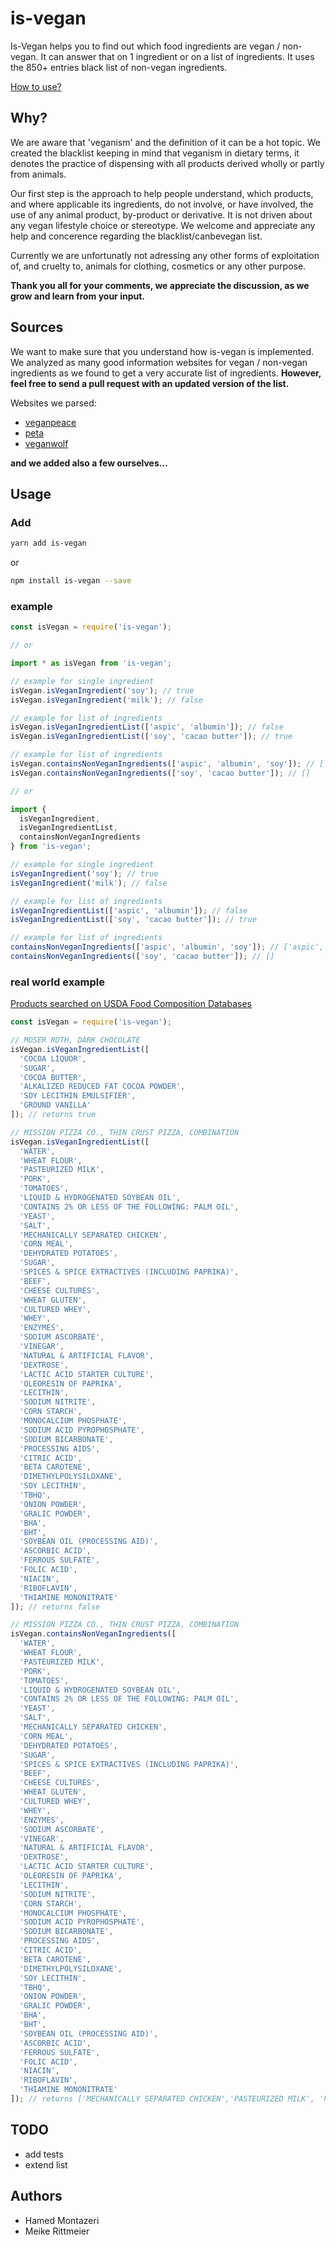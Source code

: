 # is-vegan

Is-Vegan helps you to find out which food ingredients are vegan / non-vegan. It can answer that on 1 ingredient or on a list of ingredients. It uses the 850+ entries black list of non-vegan ingredients.

[How to use?](#usage)

## Why?

We are aware that 'veganism' and the definition of it can be a hot topic. We created the blacklist keeping in mind that veganism in dietary terms, it denotes the practice of dispensing with all products derived wholly or partly from animals.

Our first step is the approach to help people understand, which products, and where applicable its ingredients, do not involve, or have involved, the use of any animal product, by-product or derivative. It is not driven about any vegan lifestyle choice or stereotype.
We welcome and appreciate any help and concerence regarding the blacklist/canbevegan list.

Currently we are unfortunatly not adressing any other forms of exploitation of, and cruelty to, animals for clothing, cosmetics or any other purpose.

**Thank you all for your comments, we appreciate the discussion, as we grow and learn from your input.**

## Sources

We want to make sure that you understand how is-vegan is implemented. We analyzed as many good information websites for vegan / non-vegan ingredients as we found to get a very accurate list of ingredients. **However, feel free to send a pull request with an updated version of the list.**

Websites we parsed:

* [veganpeace](http://www.veganpeace.com/ingredients/ingredients.htm)
* [peta](https://www.peta.org/living/food/animal-ingredients-list/)
* [veganwolf](http://www.veganwolf.com/animal_ingredients.htm)

**and we added also a few ourselves...**

## Usage

### Add

``` bash
yarn add is-vegan
```

or

``` bash
npm install is-vegan --save
```

### example

```javascript
const isVegan = require('is-vegan');

// or

import * as isVegan from 'is-vegan';

// example for single ingredient
isVegan.isVeganIngredient('soy'); // true
isVegan.isVeganIngredient('milk'); // false

// example for list of ingredients
isVegan.isVeganIngredientList(['aspic', 'albumin']); // false
isVegan.isVeganIngredientList(['soy', 'cacao butter']); // true

// example for list of ingredients
isVegan.containsNonVeganIngredients(['aspic', 'albumin', 'soy']); // ['aspic', 'albumin']
isVegan.containsNonVeganIngredients(['soy', 'cacao butter']); // []

// or

import {
  isVeganIngredient,
  isVeganIngredientList,
  containsNonVeganIngredients
} from 'is-vegan';

// example for single ingredient
isVeganIngredient('soy'); // true
isVeganIngredient('milk'); // false

// example for list of ingredients
isVeganIngredientList(['aspic', 'albumin']); // false
isVeganIngredientList(['soy', 'cacao butter']); // true

// example for list of ingredients
containsNonVeganIngredients(['aspic', 'albumin', 'soy']); // ['aspic', 'albumin']
containsNonVeganIngredients(['soy', 'cacao butter']); // []
```

### real world example

[Products searched on USDA Food Composition Databases](https://ndb.nal.usda.gov/ndb/search/list)

```javascript
const isVegan = require('is-vegan');

// MOSER ROTH, DARK CHOCOLATE
isVegan.isVeganIngredientList([
  'COCOA LIQUOR',
  'SUGAR',
  'COCOA BUTTER',
  'ALKALIZED REDUCED FAT COCOA POWDER',
  'SOY LECITHIN EMULSIFIER',
  'GROUND VANILLA'
]); // returns true

// MISSION PIZZA CO., THIN CRUST PIZZA, COMBINATION
isVegan.isVeganIngredientList([
  'WATER',
  'WHEAT FLOUR',
  'PASTEURIZED MILK',
  'PORK',
  'TOMATOES',
  'LIQUID & HYDROGENATED SOYBEAN OIL',
  'CONTAINS 2% OR LESS OF THE FOLLOWING: PALM OIL',
  'YEAST',
  'SALT',
  'MECHANICALLY SEPARATED CHICKEN',
  'CORN MEAL',
  'DEHYDRATED POTATOES',
  'SUGAR',
  'SPICES & SPICE EXTRACTIVES (INCLUDING PAPRIKA)',
  'BEEF',
  'CHEESE CULTURES',
  'WHEAT GLUTEN',
  'CULTURED WHEY',
  'WHEY',
  'ENZYMES',
  'SODIUM ASCORBATE',
  'VINEGAR',
  'NATURAL & ARTIFICIAL FLAVOR',
  'DEXTROSE',
  'LACTIC ACID STARTER CULTURE',
  'OLEORESIN OF PAPRIKA',
  'LECITHIN',
  'SODIUM NITRITE',
  'CORN STARCH',
  'MONOCALCIUM PHOSPHATE',
  'SODIUM ACID PYROPHOSPHATE',
  'SODIUM BICARBONATE',
  'PROCESSING AIDS',
  'CITRIC ACID',
  'BETA CAROTENE',
  'DIMETHYLPOLYSILOXANE',
  'SOY LECITHIN',
  'TBHQ',
  'ONION POWDER',
  'GRALIC POWDER',
  'BHA',
  'BHT',
  'SOYBEAN OIL (PROCESSING AID)',
  'ASCORBIC ACID',
  'FERROUS SULFATE',
  'FOLIC ACID',
  'NIACIN',
  'RIBOFLAVIN',
  'THIAMINE MONONITRATE'
]); // returns false

// MISSION PIZZA CO., THIN CRUST PIZZA, COMBINATION
isVegan.containsNonVeganIngredients([
  'WATER',
  'WHEAT FLOUR',
  'PASTEURIZED MILK',
  'PORK',
  'TOMATOES',
  'LIQUID & HYDROGENATED SOYBEAN OIL',
  'CONTAINS 2% OR LESS OF THE FOLLOWING: PALM OIL',
  'YEAST',
  'SALT',
  'MECHANICALLY SEPARATED CHICKEN',
  'CORN MEAL',
  'DEHYDRATED POTATOES',
  'SUGAR',
  'SPICES & SPICE EXTRACTIVES (INCLUDING PAPRIKA)',
  'BEEF',
  'CHEESE CULTURES',
  'WHEAT GLUTEN',
  'CULTURED WHEY',
  'WHEY',
  'ENZYMES',
  'SODIUM ASCORBATE',
  'VINEGAR',
  'NATURAL & ARTIFICIAL FLAVOR',
  'DEXTROSE',
  'LACTIC ACID STARTER CULTURE',
  'OLEORESIN OF PAPRIKA',
  'LECITHIN',
  'SODIUM NITRITE',
  'CORN STARCH',
  'MONOCALCIUM PHOSPHATE',
  'SODIUM ACID PYROPHOSPHATE',
  'SODIUM BICARBONATE',
  'PROCESSING AIDS',
  'CITRIC ACID',
  'BETA CAROTENE',
  'DIMETHYLPOLYSILOXANE',
  'SOY LECITHIN',
  'TBHQ',
  'ONION POWDER',
  'GRALIC POWDER',
  'BHA',
  'BHT',
  'SOYBEAN OIL (PROCESSING AID)',
  'ASCORBIC ACID',
  'FERROUS SULFATE',
  'FOLIC ACID',
  'NIACIN',
  'RIBOFLAVIN',
  'THIAMINE MONONITRATE'
]); // returns ['MECHANICALLY SEPARATED CHICKEN','PASTEURIZED MILK', 'PORK', 'BEEF', 'WHEY']
```

## TODO

* add tests
* extend list

## Authors

* Hamed Montazeri
* Meike Rittmeier

